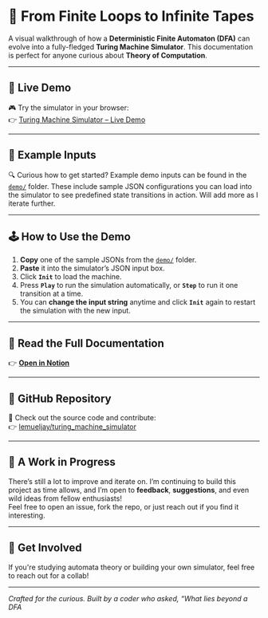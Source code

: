 # 🧠 From Finite Loops to Infinite Tapes

A visual walkthrough of how a **Deterministic Finite Automaton (DFA)** can evolve into a fully-fledged **Turing Machine Simulator**. This documentation is perfect for anyone curious about **Theory of Computation**.

---

## 🚀 Live Demo

🎮 Try the simulator in your browser:  
👉 [Turing Machine Simulator – Live Demo](https://lemueljay.github.io/turing_machine_simulator/)

---

## 🧪 Example Inputs

🔍 Curious how to get started? Example demo inputs can be found in the [`demo/`](https://github.com/lemueljay/turing_machine_simulator/tree/main/demo) folder.
These include sample JSON configurations you can load into the simulator to see predefined state transitions in action.
Will add more as I iterate further.

---

## 🕹️ How to Use the Demo

1. **Copy** one of the sample JSONs from the [`demo/`](./demo/) folder.
2. **Paste** it into the simulator’s JSON input box.
3. Click **`Init`** to load the machine.
4. Press **`Play`** to run the simulation automatically, or **`Step`** to run it one transition at a time.
5. You can **change the input string** anytime and click **`Init`** again to restart the simulation with the new input.

---

## 📘 Read the Full Documentation

👉 [**Open in Notion**](https://unmarred-mangosteen-1ca.notion.site/From-Finite-Loops-to-Infinite-Tapes-1ef9ad59a1d880348cdbf020148e90d7?pvs=73)

---

## 📂 GitHub Repository

🔗 Check out the source code and contribute:  
👉 [lemueljay/turing_machine_simulator](https://github.com/lemueljay/turing_machine_simulator)

---

## 🧠 A Work in Progress

There’s still a lot to improve and iterate on. I’m continuing to build this project as time allows, and I’m open to **feedback**, **suggestions**, and even wild ideas from fellow enthusiasts!  
Feel free to open an issue, fork the repo, or just reach out if you find it interesting.

---

## 🚀 Get Involved

If you're studying automata theory or building your own simulator, feel free to reach out for a collab!

---

*Crafted for the curious. Built by a coder who asked, “What lies beyond a DFA*
